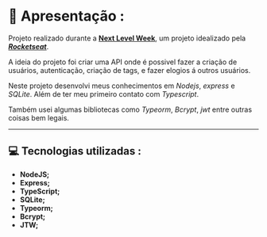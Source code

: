 # :rocket: Apresentação :

Projeto realizado durante a **[Next Level Week](https://nextlevelweek.com/)**, um projeto idealizado pela ***[Rocketseat](rocketseat.com.br)***.

A ideia do projeto foi criar uma API onde é possivel fazer a criação de usuários, autenticação, criação de tags, e fazer elogios á outros usuários.

Neste projeto desenvolvi meus conhecimentos em *Nodejs*, *express* e *SQLite*. Além de ter meu primeiro contato com *Typescript*.

Também usei algumas bibliotecas como *Typeorm*, *Bcrypt*, *jwt* entre outras coisas bem legais.


---


## :computer: Tecnologias utilizadas :

- **NodeJS;**
- **Express;**
- **TypeScript;**
- **SQLite;**
- **Typeorm;**
- **Bcrypt;**
- **JTW;**